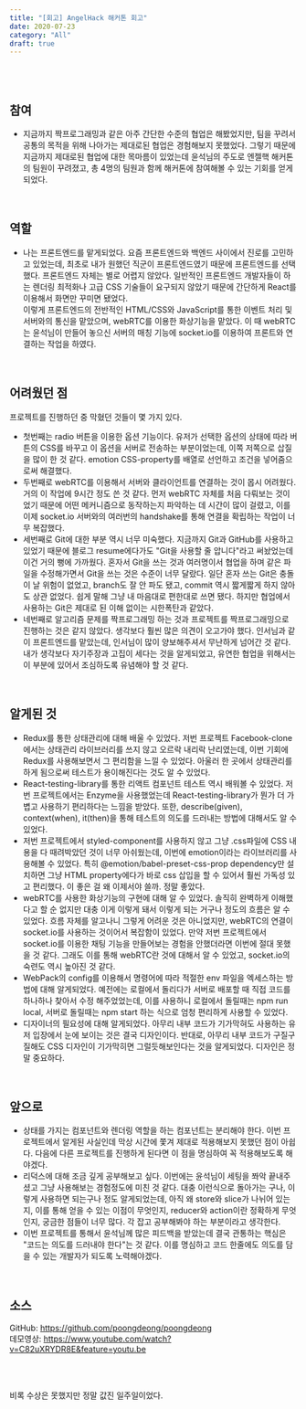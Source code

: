 ```yaml
---
title: "[회고] AngelHack 해커톤 회고"
date: 2020-07-23
category: "All"
draft: true
---
```


<br><br>

## 참여

- 지금까지 짝프로그래밍과 같은 아주 간단한 수준의 협업은 해봤었지만, 팀을 꾸려서 공통의 목적을 위해 나아가는 제대로된 협업은 경험해보지 못했었다. 그렇기 때문에 지금까지 제대로된 협업에 대한 목마름이 있었는데 윤석님의 주도로 엔젤핵 해커톤의 팀원이 꾸려졌고, 총 4명의 팀원과 함께 해커톤에 참여해볼 수 있는 기회를 얻게되었다.

<br>

## 역할

- 나는 프론트엔드를 맡게되었다. 요즘 프론트엔드와 백엔드 사이에서 진로를 고민하고 있었는데, 최초로 내가 원했던 직군이 프론트엔드였기 때문에 프론트엔드를 선택했다. 프론트엔드 자체는 별로 어렵지 않았다. 일반적인 프론트엔드 개발자들이 하는 렌더링 최적화나 고급 CSS 기술들이 요구되지 않았기 때문에 간단하게 React를 이용해서 화면만 꾸미면 됐었다.  
이렇게 프론트엔드의 전반적인 HTML/CSS와 JavaScript를 통한 이벤트 처리 및 서버와의 통신을 맡았으며, webRTC를 이용한 화상기능을 맡았다. 이 때 webRTC는 윤석님이 만들어 놓으신 서버의 매칭 기능에 socket\.io를 이용하여 프론트와 연결하는 작업을 하였다.

<br>

## 어려웠던 점

프로젝트를 진행하던 중 막혔던 것들이 몇 가지 있다.

- 첫번째는 radio 버튼을 이용한 옵션 기능이다. 유저가 선택한 옵션의 상태에 따라 버튼의 CSS를 바꾸고 이 옵션을 서버로 전송하는 부분이었는데, 이쪽 저쪽으로 삽질을 많이 한 것 같다. emotion CSS-property를 배열로 선언하고 조건을 넣어줌으로써 해결했다.  
- 두번째로 webRTC를 이용해서 서버와 클라이언트를 연결하는 것이 몹시 어려웠다. 거의 이 작업에 9시간 정도 쓴 것 같다. 먼저 webRTC 자체를 처음 다뤄보는 것이었기 때문에 어떤 메커니즘으로 동작하는지 파악하는 데 시간이 많이 걸렸고, 이를 이제 socket\.io 서버와의 여러번의 handshake를 통해 연결을 확립하는 작업이 너무 복잡했다.  
- 세번째로 Git에 대한 부분 역시 너무 미숙했다. 지금까지 Git과 GitHub를 사용하고 있었기 때문에 블로그 resume에다가도 "Git을 사용할 줄 압니다"라고 써놨었는데 이건 거의 뻥에 가까웠다. 혼자서 Git을 쓰는 것과 여러명이서 협업을 하며 같은 파일을 수정해가면서 Git을 쓰는 것은 수준이 너무 달랐다. 일단 혼자 쓰는 Git은 충돌이 날 위험이 없었고, branch도 잘 안 파도 됐고, commit 역시 짧게짧게 하지 않아도 상관 없었다. 쉽게 말해 그냥 내 마음대로 편한대로 쓰면 됐다. 하지만 협업에서 사용하는 Git은 제대로 된 이해 없이는 시한폭탄과 같았다.  
- 네번째로 알고리즘 문제를 짝프로그래밍 하는 것과 프로젝트를 짝프로그래밍으로 진행하는 것은 같지 않았다. 생각보다 훨씬 많은 의견이 오고가야 했다. 인서님과 같이 프론트엔드를 맡았는데, 인서님이 많이 양보해주셔서 무난하게 넘어간 것 같다. 내가 생각보다 자기주장과 고집이 세다는 것을 알게되었고, 유연한 협업을 위해서는 이 부분에 있어서 조심하도록 유념해야 할 것 같다.

<br>

## 알게된 것

- Redux를 통한 상태관리에 대해 배울 수 있었다. 저번 프로젝트 Facebook-clone에서는 상태관리 라이브러리를 쓰지 않고 오르락 내리락 난리였는데, 이번 기회에 Redux를 사용해보면서 그 편리함을 느낄 수 있었다. 아울러 한 곳에서 상태관리를 하게 됨으로써 테스트가 용이해진다는 것도 알 수 있었다.  
- React-testing-library를 통한 리액트 컴포넌트 테스트 역시 배워볼 수 있었다. 저번 프로젝트에서는 Enzyme을 사용했었는데 React-testing-library가 뭔가 더 가볍고 사용하기 편리하다는 느낌을 받았다. 또한, describe(given), context(when), it(then)을 통해 테스트의 의도를 드러내는 방법에 대해서도 알 수 있었다.  
- 저번 프로젝트에서 styled-component를 사용하지 않고 그냥 .css파일에 CSS 내용을 다 때려박았던 것이 너무 아쉬웠는데, 이번에 emotion이라는 라이브러리를 사용해볼 수 있었다. 특히 @emotion/babel-preset-css-prop dependency만 설치하면 그냥 HTML property에다가 바로 css 삽입을 할 수 있어서 훨씬 가독성 있고 편리했다. 이 좋은 걸 왜 이제서야 쓸까. 정말 좋았다.  
- webRTC를 사용한 화상기능의 구현에 대해 알 수 있었다. 솔직히 완벽하게 이해했다고 할 순 없지만 대충 이게 이렇게 돼서 이렇게 되는 거구나 정도의 흐름은 알 수 있었다. 흐름 자체를 알고나니 그렇게 어려운 것은 아니었지만, webRTC의 연결이 socket.io를 사용하는 것이어서 복잡함이 있었다. 만약 저번 프로젝트에서 socket.io를 이용한 채팅 기능을 만들어보는 경험을 안했더라면 이번에 절대 못했을 것 같다. 그래도 이를 통해 webRTC란 것에 대해서 알 수 있었고, socket.io의 숙련도 역시 높아진 것 같다.  
- WebPack의 config를 이용해서 명령어에 따라 적절한 env 파일을 엑세스하는 방법에 대해 알게되었다. 예전에는 로컬에서 돌리다가 서버로 배포할 때 직접 코드를 하나하나 찾아서 수정 해주었었는데, 이를 사용하니 로컬에서 돌릴때는 npm run local, 서버로 돌릴때는 npm start 하는 식으로 엄청 편리하게 사용할 수 있었다.  
- 디자이너의 필요성에 대해 알게되었다. 아무리 내부 코드가 기가막혀도 사용하는 유저 입장에서 눈에 보이는 것은 결국 디자인이다. 반대로, 아무리 내부 코드가 구질구질해도 CSS 디자인이 기가막히면 그럴듯해보인다는 것을 알게되었다. 디자인은 정말 중요하다.  

<br>

## 앞으로

- 상태를 가지는 컴포넌트와 렌더링 역할을 하는 컴포넌트는 분리해야 한다. 이번 프로젝트에서 알게된 사실인데 막상 시간에 쫓겨 제대로 적용해보지 못했던 점이 아쉽다. 다음에 다른 프로젝트를 진행하게 된다면 이 점을 명심하여 꼭 적용해보도록 해야겠다.  
- 리덕스에 대해 조금 깊게 공부해보고 싶다. 이번에는 윤석님이 세팅을 쫘악 끝내주셨고 그냥 사용해보는 경험정도에 미친 것 같다. 대충 이런식으로 돌아가는 구나, 이렇게 사용하면 되는구나 정도 알게되었는데, 아직 왜 store와 slice가 나뉘어 있는지, 이를 통해 얻을 수 있는 이점이 무엇인지, reducer와 action이란 정확하게 무엇인지, 궁금한 점들이 너무 많다. 각 잡고 공부해봐야 하는 부분이라고 생각한다.  
- 이번 프로젝트를 통해서 윤석님께 많은 피드백을 받았는데 결국 관통하는 핵심은 "코드는 의도를 드러내야 한다"는 것 같다. 이를 명심하고 코드 한줄에도 의도를 담을 수 있는 개발자가 되도록 노력해야겠다.  
  
<br>

## 소스

GitHub: https://github.com/poongdeong/poongdeong  
데모영상: https://www.youtube.com/watch?v=C82uXRYDR8E&feature=youtu.be

<br><br>

비록 수상은 못했지만 정말 값진 일주일이었다.

<br><br>
